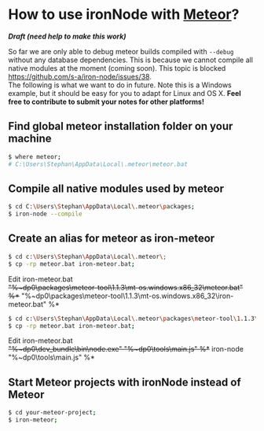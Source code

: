 # How to use ironNode with [Meteor](https://www.meteor.com/)?
***Draft (need help to make this work)***  


So far we are only able to debug meteor builds compiled with ```--debug``` without any database dependencies. This is because we cannot compile all native modules at the moment (coming soon). This topic is blocked https://github.com/s-a/iron-node/issues/38.  
The following is what we want to do in future. Note this is a Windows example, but it should be easy for you to adapt for Linux and OS X. **Feel free to contribute to submit your notes for other platforms!**


## Find global meteor installation folder on your machine
```bash
$ where meteor;
# C:\Users\Stephan\AppData\Local\.meteor\meteor.bat
```


## Compile all native modules used by meteor
```bash
$ cd C:\Users\Stephan\AppData\Local\.meteor\packages;
$ iron-node --compile
```

## Create an alias for meteor as iron-meteor
```bash
$ cd c:\Users\Stephan\AppData\Local\.meteor\;
$ cp -rp meteor.bat iron-meteor.bat;
```
Edit iron-meteor.bat  
~~"%~dp0\packages\meteor-tool\1.1.3\mt-os.windows.x86_32\meteor.bat" %*~~
"%~dp0\packages\meteor-tool\1.1.3\mt-os.windows.x86_32\iron-meteor.bat" %*

```bash
$ cd c:\Users\Stephan\AppData\Local\.meteor\packages\meteor-tool\1.1.3\mt-os.windows.x86_32\; 
$ cp -rp meteor.bat iron-meteor.bat;
```
Edit iron-meteor.bat  
~~"%~dp0\dev_bundle\bin\node.exe" "%~dp0\tools\main.js" %*~~
iron-node "%~dp0\tools\main.js" %*

## Start Meteor projects with ironNode instead of Meteor
```bash
$ cd your-meteor-project;
$ iron-meteor;
```
